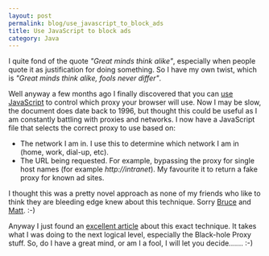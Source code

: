```yaml
---
layout: post
permalink: blog/use_javascript_to_block_ads
title: Use JavaScript to block ads
category: Java
---
```


<p>
I quite fond of the quote <i>"Great minds think alike"</i>, especially when people quote it as justification for doing something. So I have my own twist, which is <i>"Great minds think alike, fools never differ"</i>.

</p>
<p>
Well anyway a few months ago I finally discovered that you can <a href="http://wp.netscape.com/eng/mozilla/2.0/relnotes/demo/proxy-live.html">use JavaScript</a> to control which proxy your browser will use. Now I may be slow, the document does date back to 1996, but thought this could be useful as I am constantly battling with proxies and networks. I now have a JavaScript file that selects the correct proxy to use based on:

</p>
<ul>
<li>
The network I am in. I use this to determine which network I am in (home, work, dial-up, etc).

</li>
<li>
The URL being requested. For example, bypassing the proxy for single host names (for example <i>http://intranet</i>). My favourite it to return a fake proxy for known ad sites.

</li>
</ul>
<p>
I thought this was a pretty novel approach as none of my friends who like to think they are bleeding edge knew about this technique. Sorry <a href="http://jroller.com/page/bcarney">Bruce</a> and <a href="http://madbean.com/blog">Matt</a>. :-)

</p>
<p>
Anyway I just found an <a href="http://www.windowsdevcenter.com/lpt/a/4730">excellent article</a> about this exact technique. It takes what I was doing to the next logical level, especially the Black-hole Proxy stuff. So, do I have a great mind, or am I a fool, I will let you decide....... :-)

</p>
